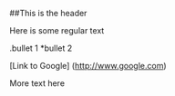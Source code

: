 ##This is the header

Here is some regular text

.bullet 1
*bullet 2

[Link to Google] (http://www.google.com)

More text here